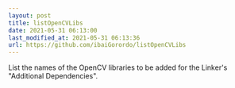 ```yaml
---
layout: post
title: listOpenCVLibs
date: 2021-05-31 06:13:00 
last_modified_at: 2021-05-31 06:13:36 
url: https://github.com/ibaiGorordo/listOpenCVLibs
---
```

List the names of the OpenCV libraries to be added for the Linker's "Additional Dependencies".
